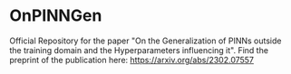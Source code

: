 # OnPINNGen

Official Repository for the paper "On the Generalization of PINNs outside the training domain and the Hyperparameters influencing it".
Find the preprint of the publication here: https://arxiv.org/abs/2302.07557

